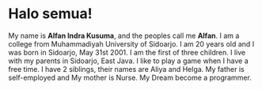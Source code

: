 # Halo semua! 

My name is **Alfan Indra Kusuma**, and the peoples call me
**Alfan**. I am a college from Muhammadiyah University of
Sidoarjo. I am 20 years old and I was born in Sidoarjo, May
31st 2001. I am the first of three children. I live with my
parents in Sidoarjo, East Java. I like to play a game when I
have a free time. I have 2 siblings, their names are Aliya and
Helga. My father is self-employed and My mother is Nurse.
My Dream become a programmer.
